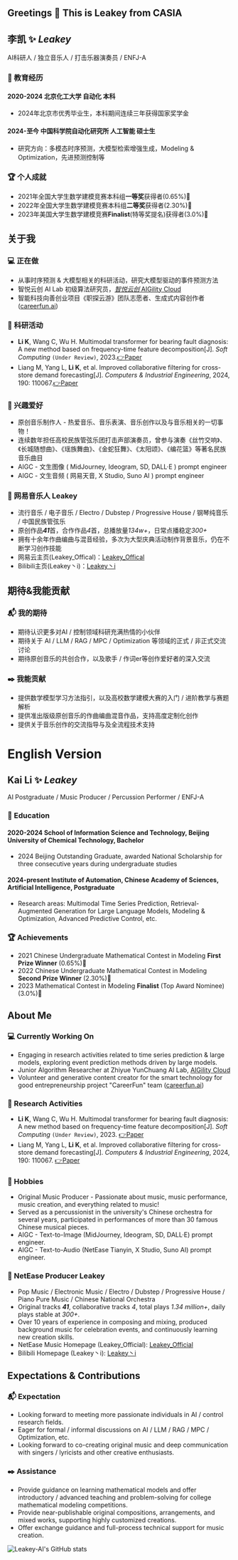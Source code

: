 ## Greetings 👋 This is Leakey from CASIA

<!--
**Leakey-AI/Leakey-AI** is a ✨ _special_ ✨ repository because its `README.md` (this file) appears on your GitHub profile.

Here are some ideas to get you started:

- 🔭 I’m currently working on ...
- 🌱 I’m currently learning ...
- 👯 I’m looking to collaborate on ...
- 🤔 I’m looking for help with ...
- 💬 Ask me about ...
- 📫 How to reach me: ...
- 😄 Pronouns: ...
- ⚡ Fun fact: ...
-->

## 李凯 ✨ $Leakey$
AI科研人 / 独立音乐人 / 打击乐器演奏员 / ENFJ-A
### 🏫 教育经历
#### 2020-2024 北京化工大学 自动化 本科
- 2024年北京市优秀毕业生，本科期间连续三年获得国家奖学金
#### 2024-至今 中国科学院自动化研究所 人工智能 硕士生
- 研究方向：多模态时序预测，大模型检索增强生成，Modeling & Optimization，先进预测控制等
### 🏆 个人成就
- 2021年全国大学生数学建模竞赛本科组**一等奖**获得者(0.65%)🥇
- 2022年全国大学生数学建模竞赛本科组**二等奖**获得者(2.30%)🥈
- 2023年美国大学生数学建模竞赛**Finalist**(特等奖提名)获得者(3.0%)🏅
## 关于我
### 💻 正在做
- 从事时序预测 & 大模型相关的科研活动，研究大模型驱动的事件预测方法
- 智悦云创 AI Lab 初级算法研究员，[_智悦云创_ AIGility Cloud](https://www.aigilitycloud.com/)
- 智能科技向善创业项目《职探云游》团队志愿者、生成式内容创作者([careerfun.ai](careerfun.ai))
### 📝 科研活动
- **Li K**, Wang C, Wu H. Multimodal transformer for bearing fault diagnosis: A new method based on frequency-time feature decomposition[J]. *Soft Computing* `(Under Review)`, 2023.[👉Paper](https://www.researchsquare.com/article/rs-3258385/v1)
- Liang M, Yang L, **Li K**, et al. Improved collaborative filtering for cross-store demand forecasting[J]. *Computers & Industrial Engineering*, 2024, 190: 110067.[👉Paper](https://www.sciencedirect.com/science/article/abs/pii/S0360835224001888)
### 🎹 兴趣爱好
- 原创音乐制作人 - 热爱音乐、音乐表演、音乐创作以及与音乐相关的一切事物！
- 连续数年担任高校民族管弦乐团打击声部演奏员，曾参与演奏《丝竹交响》、《长城随想曲》、《瑶族舞曲》、《金蛇狂舞》、《太阳颂》、《编花篮》等著名民族音乐曲目
- AIGC - 文生图像 ( MidJourney, Ideogram, SD, DALL·E ) prompt engineer
- AIGC - 文生音频 ( 网易天音, X Studio, Suno AI ) prompt engineer
### 🎵 网易音乐人 Leakey
- 流行音乐 / 电子音乐 / Electro / Dubstep / Progressive House / 钢琴纯音乐 / 中国民族管弦乐
- 原创作品***41***首，合作作品*4*首，总播放量*134w+*，日常点播稳定*300+*
- 拥有十余年作曲编曲与混音经验，多次为大型庆典活动制作背景音乐，仍在不断学习创作技能
- 网易云主页(Leakey_Offical)：[Leakey_Offical](https://music.163.com/#/artist?id=1202003)
- Bilibili主页(Leakey丶i)：[Leakey丶i](https://space.bilibili.com/13182539)
## 期待&我能贡献
### 📬 我的期待
- 期待认识更多对AI / 控制领域科研充满热情的小伙伴
- 期待关于 AI / LLM / RAG / MPC / Optimization 等领域的正式 / 非正式交流讨论
- 期待原创音乐的共创合作，以及歌手 / 作词er等创作爱好者的深入交流
### ✒️ 我能贡献
- 提供数学模型学习方法指引，以及高校数学建模大赛的入门 / 进阶教学与赛题解析
- 提供准出版级原创音乐的作曲编曲混音作品，支持高度定制化创作
- 提供关于音乐创作的交流指导与及全流程技术支持

# English Version

## Kai Li ✨ $Leakey$
AI Postgraduate / Music Producer / Percussion Performer / ENFJ-A
### 🏫 Education
#### 2020-2024 School of Information Science and Technology, Beijing University of Chemical Technology, Bachelor
- 2024 Beijing Outstanding Graduate, awarded National Scholarship for three consecutive years during undergraduate studies
#### 2024-present Institute of Automation, Chinese Academy of Sciences, Artificial Intelligence, Postgraduate
- Research areas: Multimodal Time Series Prediction, Retrieval-Augmented Generation for Large Language Models, Modeling & Optimization, Advanced Predictive Control, etc.
### 🏆 Achievements
- 2021 Chinese Undergraduate Mathematical Contest in Modeling **First Prize Winner** (0.65%)🥇
- 2022 Chinese Undergraduate Mathematical Contest in Modeling **Second Prize Winner** (2.30%)🥈
- 2023 Mathematical Contest in Modeling **Finalist** (Top Award Nominee) (3.0%)🏅
## About Me
### 💻 Currently Working On
- Engaging in research activities related to time series prediction & large models, exploring event prediction methods driven by large models.
- Junior Algorithm Researcher at Zhiyue YunChuang AI Lab, [AIGility Cloud](https://www.aigilitycloud.com/)
- Volunteer and generative content creator for the smart technology for good entrepreneurship project "CareerFun" team ([careerfun.ai](careerfun.ai))
### 📝 Research Activities
- **Li K**, Wang C, Wu H. Multimodal transformer for bearing fault diagnosis: A new method based on frequency-time feature decomposition[J]. *Soft Computing* `(Under Review)`, 2023. [👉Paper](https://www.researchsquare.com/article/rs-3258385/v1)
- Liang M, Yang L, **Li K**, et al. Improved collaborative filtering for cross-store demand forecasting[J]. *Computers & Industrial Engineering*, 2024, 190: 110067. [👉Paper](https://www.sciencedirect.com/science/article/abs/pii/S0360835224001888)
### 🎹 Hobbies
- Original Music Producer - Passionate about music, music performance, music creation, and everything related to music!
- Served as a percussionist in the university's Chinese orchestra for several years, participated in performances of more than 30 famous Chinese musical pieces.
- AIGC - Text-to-Image (MidJourney, Ideogram, SD, DALL·E) prompt engineer.
- AIGC - Text-to-Audio (NetEase Tianyin, X Studio, Suno AI) prompt engineer.
### 🎵 NetEase Producer Leakey
- Pop Music / Electronic Music / Electro / Dubstep / Progressive House / Piano Pure Music / Chinese National Orchestra
- Original tracks ***41***, collaborative tracks *4*, total plays *1.34 million+*, daily plays stable at *300+*.
- Over 10 years of experience in composing and mixing, produced background music for celebration events, and continuously learning new creation skills.
- NetEase Music Homepage (Leakey_Official): [Leakey_Official](https://music.163.com/#/artist?id=1202003)
- Bilibili Homepage (Leakey丶i): [Leakey丶i](https://space.bilibili.com/13182539)
## Expectations & Contributions
### 📬 Expectation
- Looking forward to meeting more passionate individuals in AI / control research fields.
- Eager for formal / informal discussions on AI / LLM / RAG / MPC / Optimization, etc.
- Looking forward to co-creating original music and deep communication with singers / lyricists and other creative enthusiasts.
### ✒️ Assistance
- Provide guidance on learning mathematical models and offer introductory / advanced teaching and problem-solving for college mathematical modeling competitions.
- Provide near-publishable original compositions, arrangements, and mixed works, supporting highly customized creations.
- Offer exchange guidance and full-process technical support for music creation.

![Leakey-AI's GitHub stats](https://github-readme-stats.vercel.app/api?username=Leakey-AI&show_icons=true&theme=transparent)
